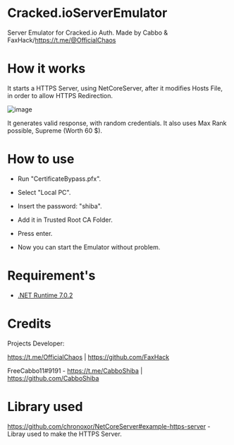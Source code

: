 # Cracked.ioServerEmulator

Server Emulator for Cracked.io Auth. Made by Cabbo &amp; FaxHack/https://t.me/@OfficialChaos

# How it works

It starts a HTTPS Server, using NetCoreServer, after it modifies Hosts File, in order to allow HTTPS Redirection.

![image](https://user-images.githubusercontent.com/92642446/215857678-7c4744e9-96d1-46c8-8696-75c64a35a2fe.png)

It generates valid response, with random credentials. It also uses Max Rank possible, Supreme (Worth 60 $).

# How to use

- Run "CertificateBypass.pfx".

- Select "Local PC".

- Insert the password: "shiba".

- Add it in Trusted Root CA Folder.

- Press enter.

- Now you can start the Emulator without problem.

# Requirement's

- [.NET Runtime 7.0.2](https://dotnet.microsoft.com/en-us/download/dotnet/thank-you/runtime-7.0.2-windows-x64-installer)
 
 
# Credits

Projects Developer:

https://t.me/OfficialChaos | https://github.com/FaxHack

FreeCabbo11#9191 - https://t.me/CabboShiba | https://github.com/CabboShiba


# Library used

https://github.com/chronoxor/NetCoreServer#example-https-server - Libray used to make the HTTPS Server.
